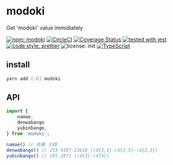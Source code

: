 # modoki

Get 'modoki' value immidiately

[![npm: modoki](https://img.shields.io/npm/v/modoki.svg)](https://www.npmjs.com/package/modoki)
[![CircleCI](https://circleci.com/gh/nju33/modoki.svg?style=svg&circle-token=c6172cf7a5b8e1e0907621a6a44ef2686780b545)](https://circleci.com/gh/nju33/modoki)
[![Coverage Status](https://coveralls.io/repos/github/nju33/modoki/badge.svg?branch=master)](https://coveralls.io/github/nju33/modoki?branch=master)
[![tested with jest](https://img.shields.io/badge/tested_with-jest-99424f.svg)](https://github.com/facebook/jest)
[![code style: prettier](https://img.shields.io/badge/code_style-prettier-ff69b4.svg?style=flat-square)](https://github.com/prettier/prettier)
![license: mit](https://img.shields.io/packagist/l/doctrine/orm.svg)
[![TypeScript](https://badges.frapsoft.com/typescript/code/typescript.svg?v=101)](https://github.com/ellerbrock/typescript-badges/)

## install

```bash
yarn add [-D] modoki
```

## API

```ts
import {
	namae,
	denwabango
	yubinbango,
} from 'modoki';

namae() // 佐藤 大翔
denwabango() // 253-4107-23618 (\d{3,5}-\d{3,5}-\d{3,5})
yubinbango() // 195-1972 (\d{3}-\d{4})
```
